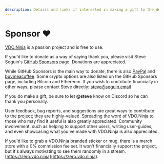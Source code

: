 ```yaml
---
description: Details and links if interested in making a gift to the developer of VDO.Ninja
---
```


# Sponsor ❤

[VDO.Ninja](https://vdo.ninja/) is a passion project and is free to use.

If you'd like to donate as a way of saying thank you, please visit Steve Seguin's [GitHub Sponsors](https://github.com/sponsors/steveseguin) page. Donations are appreciated.

While GitHub Sponsors is the main way to donate, there is also [PayPal](https://paypal.me/steveseguin) and [buymeacoffee](https://www.buymeacoffee.com/steveseguin). Some crypto options are also listed on the GitHub Sponsors page, including Bitcoin and Ethereum. If you wish to contribute financially in other ways, please contact Steve directly: [steve@seguin.email](mailto:steve@seguin.email)

If you do make a gift, be sure to let **@steve** know on Discord so he can thank you personally.

User feedback, bug reports, and suggestions are great ways to contribute to the project; they are highly-valued. Spreading the word of VDO.Ninja to those who may find it useful is also greatly appreciated. Community involvement, such as helping to support other users, writing user-guides, and even showcasing what you've made with VDO.Ninja is also appreciated.

If you'd like to grab a VDO.Ninja branded sticker or mug, there is a merch store with a 0% commission fee set. It won't financially support the project, but it's always motivating to see them randomly in a stream. [https://zero.vdo.ninja](https://zero.vdo.ninja).
